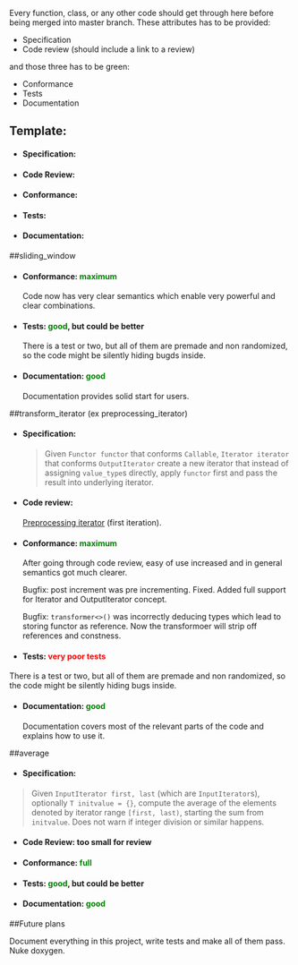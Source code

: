 Every function, class, or any other code should get through here before being merged into master branch. These attributes has to be provided:
 
 - Specification
 - Code review (should include a link to a review)
 
 and those three has to be green:
 - Conformance
 - Tests
 - Documentation
 
 <h2>Template:</h2>
 
  - <h4>Specification: </h4>
  
  - <h4>Code Review: </h4>
 
  - <h4>Conformance: </h4>
  
  - <h4>Tests: </h4>
   
  - <h4>Documentation: </h4>
 
##sliding_window

 - <h4>Conformance: <font color=green>maximum</font> </h4>
 
   Code now has very clear semantics which enable very powerful and clear combinations.
 
 - <h4> Tests: <font color="green">good</font>, but could be better</h4>
 
   There is a test or two, but all of them are premade and non randomized, so the code might be silently hiding bugds inside.
 
 - <h4> Documentation: <font color="green">good</font></h4>
 
   Documentation provides solid start for users.
 
 ##transform_iterator (ex preprocessing_iterator)
 
 - <h4>Specification:</h4>
 
    >Given `Functor functor` that conforms `Callable`, `Iterator iterator` that conforms `OutputIterator` create a new iterator that instead of assigning `value_type`s directly, apply `functor` first and pass the result into underlying iterator.
    
 - <h4>Code review:</h4>
 
   [Preprocessing iterator](http://codereview.stackexchange.com/questions/155866/preprocessing-iterator) (first iteration).
 
 - <h4>Conformance: <font color=green>maximum</font> </h4>
  
   After going through code review, easy of use increased and in general semantics got much clearer.
  
   Bugfix: post increment was pre incrementing. Fixed. Added full support for Iterator and OutputIterator concept.
   
   Bugfix: `transformer<>()` was incorrectly deducing types which lead to storing functor as reference. Now the transformoer will strip off references and constness.
  
  - <h4> Tests: <font color=red>very poor tests</font></h4>
  
  There is a test or two, but all of them are premade and non randomized, so the code might be silently hiding bugs inside.
  
  - <h4> Documentation: <font color=green>good</font></h4>
  
    Documentation covers most of the relevant parts of the code and explains how to use it.
    
##average

   - <h4>Specification: </h4>
   
   >Given `InputIterator first, last` (which are `InputIterator`s), optionally `T initvalue = {}`,
   compute the average of the elements denoted by iterator range `[first, last)`, starting the sum from
   `initvalue`. Does not warn if integer division or similar happens.
   
   - <h4>Code Review: too small for review</h4>
  
   - <h4>Conformance: <font color="green">full</font></h4>
   
   - <h4>Tests: <font color="green">good</font>, but could be better</h4>
    
   - <h4>Documentation: <font color="green">good</font></h4>
  
##Future plans

Document everything in this project, write tests and make all of them pass. Nuke doxygen.